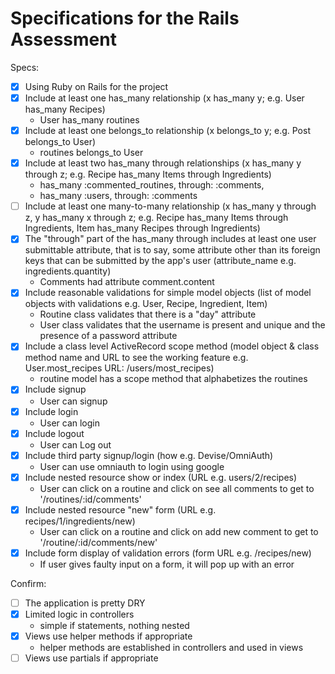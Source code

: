 # Specifications for the Rails Assessment

Specs:
- [x] Using Ruby on Rails for the project
- [X] Include at least one has_many relationship (x has_many y; e.g. User has_many Recipes)
    - User has_many routines
- [X] Include at least one belongs_to relationship (x belongs_to y; e.g. Post belongs_to User)
    - routines belongs_to User
- [X] Include at least two has_many through relationships (x has_many y through z; e.g. Recipe has_many Items through Ingredients)
    - has_many :commented_routines, through: :comments,
    - has_many :users, through: :comments
- [ ] Include at least one many-to-many relationship (x has_many y through z, y has_many x through z; e.g. Recipe has_many Items through Ingredients, Item has_many Recipes through Ingredients)
- [X] The "through" part of the has_many through includes at least one user submittable attribute, that is to say, some attribute other than its foreign keys that can be submitted by the app's user (attribute_name e.g. ingredients.quantity)
    - Comments had attribute comment.content
- [X] Include reasonable validations for simple model objects (list of model objects with validations e.g. User, Recipe, Ingredient, Item)
    - Routine class validates that there is a "day" attribute
    - User class validates that the username is present and unique and the presence of a password attribute
- [X] Include a class level ActiveRecord scope method (model object & class method name and URL to see the working feature e.g. User.most_recipes URL: /users/most_recipes)
    - routine model has a scope method that alphabetizes the routines
- [X] Include signup
    - User can signup
- [X] Include login
    - User can login
- [X] Include logout
    - User can Log out
- [X] Include third party signup/login (how e.g. Devise/OmniAuth)
    - User can use omniauth to login using google
- [X] Include nested resource show or index (URL e.g. users/2/recipes)
    - User can click on a routine and click on see all comments to get to '/routines/:id/comments'
- [X] Include nested resource "new" form (URL e.g. recipes/1/ingredients/new)
    - User can click on a routine and click on add new comment to get to '/routine/:id/comments/new'
- [X] Include form display of validation errors (form URL e.g. /recipes/new)
    - If user gives faulty input on a form, it will pop up with an error

Confirm:
- [ ] The application is pretty DRY
- [X] Limited logic in controllers
    - simple if statements, nothing nested
- [X] Views use helper methods if appropriate
    - helper methods are established in controllers and used in views
- [ ] Views use partials if appropriate